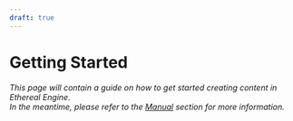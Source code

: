 ```yaml
---
draft: true
---
```


# Getting Started
<!--
NOTE: This page should contain:
- Hero Project: Showcase for Ethereal Engine's content creation tools and workflows.
- Guide: Teaches a new user how to create and be comfortable with the Hero Project.
-->
_This page will contain a guide on how to get started creating content in Ethereal Engine._  
_In the meantime, please refer to the [Manual](/manual) section for more information._
